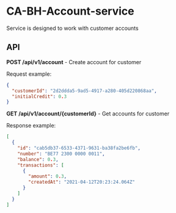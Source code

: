 # CA-BH-Account-service

Service is designed to work with customer accounts

## API
**POST /api/v1/account** - Create account for customer

Request example:
```json
{ 
  "customerId": "2d2ddda5-9ad5-4917-a280-405d220868aa", 
  "initialCredit": 0.3
}
```

**GET /api/v1/account/{customerId}** - Get accounts for customer

Response example:
```json
[
  { 
    "id": "cab5db37-6533-4371-9631-ba38fa2be6fb",
    "number": "BE77 2300 0000 0011",
    "balance": 0.3,
    "transactions": [
      {
        "amount": 0.3,
        "createdAt": "2021-04-12T20:23:24.064Z"
      }
    ]
  } 
]
```
